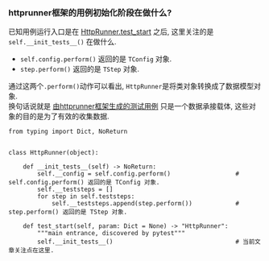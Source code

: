 ### httprunner框架的用例初始化阶段在做什么?
已知用例运行入口是在 [HttpRunner.test_start](./EntryPoint.md) 之后, 这里关注的是 `self.__init_tests__()` 在做什么.  

- `self.config.perform()` 返回的是 `TConfig` 对象.  
- `step.perform()` 返回的是 `TStep` 对象.

通过这两个`.perform()`动作可以看出, `HttpRunner`是将类对象转换成了数据模型对象.  
换句话说就是 [由httprunner框架生成的测试用例](../testcases/create_user_ref_test.py) 只是一个数据承接载体, 这些对象的目的是为了有效的收集数据. 


```python3
from typing import Dict, NoReturn


class HttpRunner(object):

    def __init_tests__(self) -> NoReturn:
        self.__config = self.config.perform()                  # self.config.perform() 返回的是 TConfig 对象.
        self.__teststeps = []
        for step in self.teststeps:                            
            self.__teststeps.append(step.perform())            # step.perform() 返回的是 TStep 对象.  
    
    def test_start(self, param: Dict = None) -> "HttpRunner":
        """main entrance, discovered by pytest"""
        self.__init_tests__()                                  # 当前文章关注点在这里.  

```
